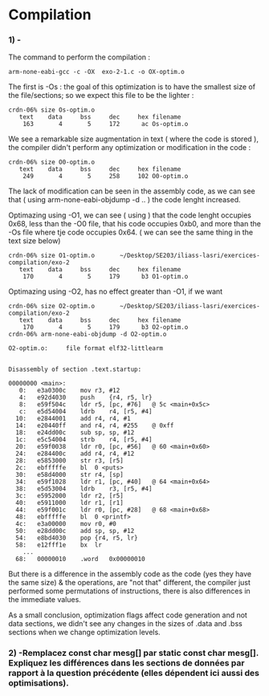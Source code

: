 
# Compilation


### 1) - 

The command to perform the compilation : 
```
arm-none-eabi-gcc -c -OX  exo-2-1.c -o OX-optim.o
```

The first is -Os : the goal of this optimization is to have the smallest size of the file/sections; so we expect this file to be the lighter :  
```
crdn-06% size Os-optim.o 
   text	   data	    bss	    dec	    hex	filename
    163	      4	      5	    172	     ac	Os-optim.o

```

We see a remarkable size augmentation in text ( where the code is stored ), the compiler didn't perform any optimization or modification in the code : 

```
crdn-06% size O0-optim.o
   text	   data	    bss	    dec	    hex	filename
    249	      4	      5	    258	    102	O0-optim.o

```

The lack of modification can be seen in the assembly code, as we can see that ( using arm-none-eabi-objdump -d .. ) the code lenght increased.


Optimazing using -O1, we can see ( using ) that the code lenght occupies 0x68, less than the -O0 file, that his code occupies 0xb0, and more than the -Os file where tje code occupies 0x64. ( we can see the same thing in the text size below)

```
crdn-06% size O1-optim.o       ~/Desktop/SE203/iliass-lasri/exercices-compilation/exo-2
   text	   data	    bss	    dec	    hex	filename
    170	      4	      5	    179	     b3	O1-optim.o
```


Optimazing using -O2, has no effect greater than -O1, if we want 

```
crdn-06% size O2-optim.o       ~/Desktop/SE203/iliass-lasri/exercices-compilation/exo-2
   text	   data	    bss	    dec	    hex	filename
    170	      4	      5	    179	     b3	O2-optim.o
crdn-06% arm-none-eabi-objdump -d O2-optim.o

O2-optim.o:     file format elf32-littlearm


Disassembly of section .text.startup:

00000000 <main>:
   0:	e3a0300c 	mov	r3, #12
   4:	e92d4030 	push	{r4, r5, lr}
   8:	e59f504c 	ldr	r5, [pc, #76]	@ 5c <main+0x5c>
   c:	e5d54004 	ldrb	r4, [r5, #4]
  10:	e2844001 	add	r4, r4, #1
  14:	e20440ff 	and	r4, r4, #255	@ 0xff
  18:	e24dd00c 	sub	sp, sp, #12
  1c:	e5c54004 	strb	r4, [r5, #4]
  20:	e59f0038 	ldr	r0, [pc, #56]	@ 60 <main+0x60>
  24:	e284400c 	add	r4, r4, #12
  28:	e5853000 	str	r3, [r5]
  2c:	ebfffffe 	bl	0 <puts>
  30:	e58d4000 	str	r4, [sp]
  34:	e59f1028 	ldr	r1, [pc, #40]	@ 64 <main+0x64>
  38:	e5d53004 	ldrb	r3, [r5, #4]
  3c:	e5952000 	ldr	r2, [r5]
  40:	e5911000 	ldr	r1, [r1]
  44:	e59f001c 	ldr	r0, [pc, #28]	@ 68 <main+0x68>
  48:	ebfffffe 	bl	0 <printf>
  4c:	e3a00000 	mov	r0, #0
  50:	e28dd00c 	add	sp, sp, #12
  54:	e8bd4030 	pop	{r4, r5, lr}
  58:	e12fff1e 	bx	lr
	...
  68:	00000010 	.word	0x00000010
```

But there is a difference in the assembly code as the code (yes they have the same size) & the operations, are "not that" different, the compiler just performed some permutations of instructions, there is also differences in the immediate values.


As a small conclusion, optimization flags affect code generation and not data sections, we didn't see any changes in the sizes of .data and .bss sections when we change optimization levels. 

### 2) -Remplacez const char mesg[] par static const char mesg[]. Expliquez les différences dans les sections de données par rapport à la question précédente (elles dépendent ici aussi des optimisations).

